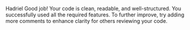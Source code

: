 Hadriel
Good job!
Your code is clean, readable, and well-structured.
You successfully used all the required features. 
To further improve, try adding more comments to enhance clarity for others reviewing your code.
